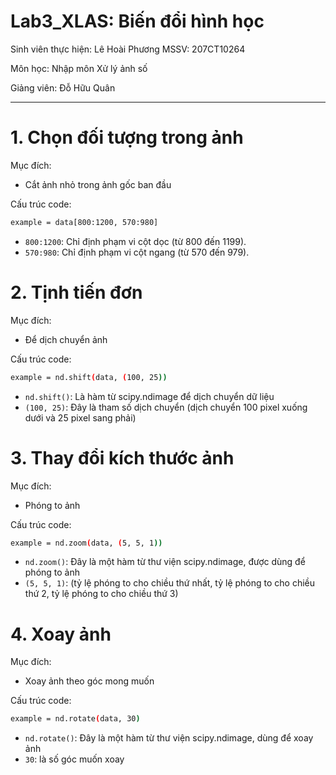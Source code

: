 # Lab3_XLAS: Biến đổi hình học

Sinh viên thực hiện: Lê Hoài Phương MSSV: 207CT10264

Môn học: Nhập môn Xử lý ảnh số

Giảng viên: Đỗ Hữu Quân

---

# 1. Chọn đối tượng trong ảnh
   Mục đích:
   * Cắt ảnh nhỏ trong ảnh gốc ban đầu
   
   Cấu trúc code:
   ```bash
   example = data[800:1200, 570:980]
   ```
   * `800:1200`: Chỉ định phạm vi cột dọc (từ 800 đến 1199).
   * `570:980`: Chỉ định phạm vi cột ngang (từ 570 đến 979).
   
# 2. Tịnh tiến đơn
   Mục đích:
   * Để dịch chuyển ảnh 
   
   Cấu trúc code:
   ```bash
   example = nd.shift(data, (100, 25))
   ```
   * `nd.shift()`: Là hàm từ scipy.ndimage để dịch chuyển dữ liệu
   * `(100, 25)`: Đây là tham số dịch chuyển (dịch chuyển 100 pixel xuống dưới và 25 pixel sang phải)
   
# 3. Thay đổi kích thước ảnh
   Mục đích:
   * Phóng to ảnh
   
   Cấu trúc code:
   ```bash
   example = nd.zoom(data, (5, 5, 1))
   ```
   * `nd.zoom()`: Đây là một hàm từ thư viện scipy.ndimage, được dùng để phóng to ảnh
   * `(5, 5, 1)`: (tỷ lệ phóng to cho chiều thứ nhất, tỷ lệ phóng to cho chiều thứ 2, tỷ lệ phóng to cho chiều thứ 3)

# 4. Xoay ảnh
   Mục đích:
   * Xoay ảnh theo góc mong muốn
   
   Cấu trúc code:
   ```bash
   example = nd.rotate(data, 30)
   ```
   * `nd.rotate()`: Đây là một hàm từ thư viện scipy.ndimage, dùng để xoay ảnh
   * `30`: là số góc muốn xoay
